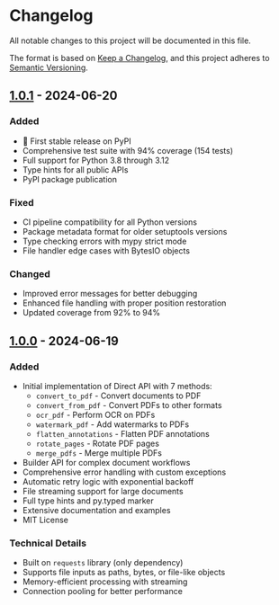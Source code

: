# Changelog

All notable changes to this project will be documented in this file.

The format is based on [Keep a Changelog](https://keepachangelog.com/en/1.0.0/),
and this project adheres to [Semantic Versioning](https://semver.org/spec/v2.0.0.html).

## [1.0.1] - 2024-06-20

### Added
- 🎉 First stable release on PyPI
- Comprehensive test suite with 94% coverage (154 tests)
- Full support for Python 3.8 through 3.12
- Type hints for all public APIs
- PyPI package publication

### Fixed
- CI pipeline compatibility for all Python versions
- Package metadata format for older setuptools versions
- Type checking errors with mypy strict mode
- File handler edge cases with BytesIO objects

### Changed
- Improved error messages for better debugging
- Enhanced file handling with proper position restoration
- Updated coverage from 92% to 94%

## [1.0.0] - 2024-06-19

### Added
- Initial implementation of Direct API with 7 methods:
  - `convert_to_pdf` - Convert documents to PDF
  - `convert_from_pdf` - Convert PDFs to other formats
  - `ocr_pdf` - Perform OCR on PDFs
  - `watermark_pdf` - Add watermarks to PDFs
  - `flatten_annotations` - Flatten PDF annotations
  - `rotate_pages` - Rotate PDF pages
  - `merge_pdfs` - Merge multiple PDFs
- Builder API for complex document workflows
- Comprehensive error handling with custom exceptions
- Automatic retry logic with exponential backoff
- File streaming support for large documents
- Full type hints and py.typed marker
- Extensive documentation and examples
- MIT License

### Technical Details
- Built on `requests` library (only dependency)
- Supports file inputs as paths, bytes, or file-like objects
- Memory-efficient processing with streaming
- Connection pooling for better performance

[1.0.1]: https://github.com/PSPDFKit/nutrient-dws-client-python/compare/v1.0.0...v1.0.1
[1.0.0]: https://github.com/PSPDFKit/nutrient-dws-client-python/releases/tag/v1.0.0